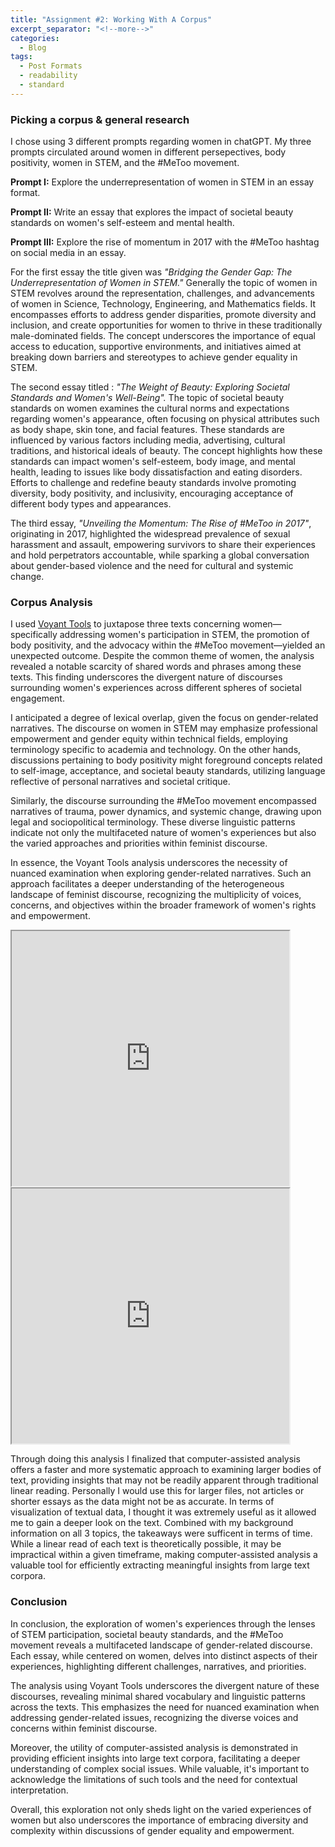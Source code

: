 ```yaml
---
title: "Assignment #2: Working With A Corpus"
excerpt_separator: "<!--more-->"
categories:
  - Blog
tags:
  - Post Formats
  - readability
  - standard
---
```


### Picking a corpus & general research

I chose using 3 different prompts regarding women in chatGPT. My three prompts circulated around women in different persepectives, body positivity, women in STEM, and the #MeToo movement.

**Prompt I:** Explore the underrepresentation of women in STEM in an essay format.

**Prompt II:** Write an essay that explores the impact of societal beauty standards on women's self-esteem and mental health.

**Prompt III:** Explore the rise of momentum in 2017 with the #MeToo hashtag on social media in an essay.

For the first essay the title given was _"Bridging the Gender Gap: The Underrepresentation of Women in STEM."_ Generally 
the topic of women in STEM revolves around the representation, challenges, and advancements of women in Science, Technology, Engineering, and Mathematics fields. It encompasses efforts to address gender disparities, promote diversity and inclusion, and create opportunities for women to thrive in these traditionally male-dominated fields. The concept underscores the importance of equal access to education, supportive environments, and initiatives aimed at breaking down barriers and stereotypes to achieve gender equality in STEM.

The second essay titled : _"The Weight of Beauty: Exploring Societal Standards and Women's Well-Being"._ The topic of societal beauty standards on women examines the cultural norms and expectations regarding women's appearance, often focusing on physical attributes such as body shape, skin tone, and facial features. These standards are influenced by various factors including media, advertising, cultural traditions, and historical ideals of beauty. The concept highlights how these standards can impact women's self-esteem, body image, and mental health, leading to issues like body dissatisfaction and eating disorders. Efforts to challenge and redefine beauty standards involve promoting diversity, body positivity, and inclusivity, encouraging acceptance of different body types and appearances.

The third essay, _"Unveiling the Momentum: The Rise of #MeToo in 2017"_, originating in 2017, highlighted the widespread prevalence of sexual harassment and assault, empowering survivors to share their experiences and hold perpetrators accountable, while sparking a global conversation about gender-based violence and the need for cultural and systemic change.

### Corpus Analysis
I used [Voyant Tools](https://voyant-tools.org/) to juxtapose three texts concerning women—specifically addressing women's participation in STEM, the promotion of body positivity, and the advocacy within the #MeToo movement—yielded an unexpected outcome. Despite the common theme of women, the analysis revealed a notable scarcity of shared words and phrases among these texts. This finding underscores the divergent nature of discourses surrounding women's experiences across different spheres of societal engagement.

I anticipated a degree of lexical overlap, given the focus on gender-related narratives. The discourse on women in STEM may emphasize professional empowerment and gender equity within technical fields, employing terminology specific to academia and technology. On the other hands, discussions pertaining to body positivity might foreground concepts related to self-image, acceptance, and societal beauty standards, utilizing language reflective of personal narratives and societal critique.

Similarly, the discourse surrounding the #MeToo movement encompassed narratives of trauma, power dynamics, and systemic change, drawing upon legal and sociopolitical terminology. These diverse linguistic patterns indicate not only the multifaceted nature of women's experiences but also the varied approaches and priorities within feminist discourse.

In essence, the Voyant Tools analysis underscores the necessity of nuanced examination when exploring gender-related narratives. Such an approach facilitates a deeper understanding of the heterogeneous landscape of feminist discourse, recognizing the multiplicity of voices, concerns, and objectives within the broader framework of women's rights and empowerment.

<iframe style='width: 444px; height: 408px;' src='https://voyant-tools.org/?corpus=01884f9c133ee11017abca62325711c3&visible=25&view=Cirrus'></iframe>

<iframe style='width: 444px; height: 408px;' src='https://voyant-tools.org/?corpus=01884f9c133ee11017abca62325711c3&query=Gender&view=Trends'></iframe>


Through doing this analysis I finalized that computer-assisted analysis offers a faster and more systematic approach to examining larger bodies of text, providing insights that may not be readily apparent through traditional linear reading. Personally I would use this for larger files, not articles or shorter essays as the data might not be as accurate. In terms of visualization of textual data, I thought it was extremely useful as it allowed me to gain a deeper look on the text. Combined with my background information on all 3 topics, the takeaways were sufficent in terms of time. While a linear read of each text is theoretically possible, it may be impractical within a given timeframe, making computer-assisted analysis a valuable tool for efficiently extracting meaningful insights from large text corpora.

### Conclusion
In conclusion, the exploration of women's experiences through the lenses of STEM participation, societal beauty standards, and the #MeToo movement reveals a multifaceted landscape of gender-related discourse. Each essay, while centered on women, delves into distinct aspects of their experiences, highlighting different challenges, narratives, and priorities.

The analysis using Voyant Tools underscores the divergent nature of these discourses, revealing minimal shared vocabulary and linguistic patterns across the texts. This emphasizes the need for nuanced examination when addressing gender-related issues, recognizing the diverse voices and concerns within feminist discourse.

Moreover, the utility of computer-assisted analysis is demonstrated in providing efficient insights into large text corpora, facilitating a deeper understanding of complex social issues. While valuable, it's important to acknowledge the limitations of such tools and the need for contextual interpretation.

Overall, this exploration not only sheds light on the varied experiences of women but also underscores the importance of embracing diversity and complexity within discussions of gender equality and empowerment.




